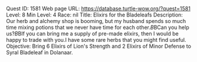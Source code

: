 Quest ID: 1581
Web page URL: https://database.turtle-wow.org/?quest=1581
Level: 8
Min Level: 4
Race: nil
Title: Elixirs for the Bladeleafs
Description: Our herb and alchemy shop is booming, but my husband spends so much time mixing potions that we never have time for each other.$B$BCan you help us?$B$BIf you can bring me a supply of pre-made elixirs, then I would be happy to trade with you.I have some rare herbs that you might find useful.
Objective: Bring 6 Elixirs of Lion's Strength and 2 Elixirs of Minor Defense to Syral Bladeleaf in Dolanaar.
